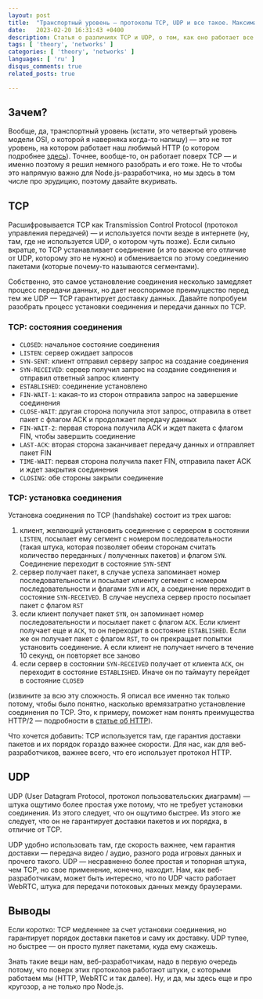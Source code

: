 ```yaml
---
layout: post
title:  "Транспортный уровень — протоколы TCP, UDP и все такое. Максимально просто (я старался)"
date:   2023-02-20 16:31:43 +0400
description: Статья о различиях TCP и UDP, о том, как оно работает все и о том, почему нам это нужно
tags: [ 'theory', 'networks' ]
categories: [ 'theory', 'networks' ]
languages: [ 'ru' ]
disqus_comments: true
related_posts: true

---
```


## Зачем?

Вообще, да, транспортный уровень (кстати, это четвертый уровень модели OSI, о которой я наверняка когда-то напишу) — это не тот уровень, на котором работает наш любимый HTTP (о котором подробнее [здесь](https://sptm.dev/2023/http-in-details/)). Точнее, вообще-то, он работает поверх TCP — и именно поэтому я решил немного разобрать и его тоже. Не то чтобы это напрямую важно для Node.js-разработчика, но мы здесь в том числе про эрудицию, поэтому давайте вкуривать.

## TCP

Расшифровывается TCP как Transmission Control Protocol (протокол управления передачей) — и используется почти везде в интернете (ну, там, где не используется UDP, о котором чуть позже). Если сильно вкратце, то TCP устанавливает соединение (и это важное его отличие от UDP, которому это не нужно) и обменивается по этому соединению пакетами (которые почему-то называются сегментами).

Собственно, это самое установление соединения несколько замедляет процесс передачи данных, но дает неоспоримое преимущество перед тем же UDP — TCP гарантирует доставку данных. Давайте попробуем разобрать процесс установки соединения и передачи данных по TCP.

### TCP: состояния соединения

- `CLOSED`: начальное состояние соединения
- `LISTEN`: сервер ожидает запросов
- `SYN-SENT`: клиент отправил серверу запрос на создание соединения
- `SYN-RECEIVED`: сервер получил запрос на создание соединения и отправил ответный запрос клиенту
- `ESTABLISHED`: соединение установлено
- `FIN-WAIT-1`: какая-то из сторон отправила запрос на завершение соединения
- `CLOSE-WAIT`: другая сторона получила этот запрос, отправила в ответ пакет с флагом ACK и продолжает передачу данных
- `FIN-WAIT-2`: первая сторона получила ACK и ждет пакета с флагом FIN, чтобы завершить соединение
- `LAST-ACK`: вторая сторона заканчивает передачу данных и отправляет пакет FIN
- `TIME-WAIT`: первая сторона получила пакет FIN, отправила пакет ACK и ждет закрытия соединения
- `CLOSING`: обе стороны закрыли соединение

### TCP: установка соединения

Установка соединения по TCP (handshake) состоит из трех шагов:

1. клиент, желающий установить соединение с сервером в состоянии `LISTEN`, посылает ему сегмент с номером последовательности (такая штука, которая позволяет обеим сторонам считать количество переданных / полученных пакетов) и флагом `SYN`. Соединение переходит в состояние `SYN-SENT`
2. сервер получает пакет, в случае успеха запоминает номер последовательности и посылает клиенту сегмент с номером последовательности и флагами `SYN` и `ACK`, а соединение переходит в состояние `SYN-RECEIVED`. В случае неуспеха сервер просто посылает пакет с флагом `RST`
3. если клиент получает пакет `SYN`, он запоминает номер последовательности и посылает пакет с флагом `ACK`. Если клиент получает еще и `ACK`, то он переходит в состояние `ESTABLISHED`. Если же он получает пакет с флагом `RST`, то он прекращает попытки установить соединение. А если клиент не получает ничего в течение 10 секунд, он повторяет все заново
4. если сервер в состоянии `SYN-RECEIVED` получает от клиента `ACK`, он переходит в состояние `ESTABLISHED`. Иначе он по таймауту перейдет в состояние `CLOSED`

(извините за всю эту сложность. Я описал все именно так только потому, чтобы было понятно, насколько времязатратно установление соединения по TCP. Это, к примеру, поможет нам понять преимущества HTTP/2 — подробности в [статье об HTTP](https://sptm.dev/2023/http-in-details/)).

Что хочется добавить: TCP используется там, где гарантия доставки пакетов и их порядок гораздо важнее скорости. Для нас, как для веб-разработчиков, важнее всего, что его использует протокол HTTP.

## UDP

UDP (User Datagram Protocol, протокол пользовательских диаграмм) — штука ощутимо более простая уже потому, что не требует установки соединения. Из этого следует, что он ощутимо быстрее. Из этого же следует, что он не гарантирует доставки пакетов и их порядка, в отличие от TCP.

UDP удобно использовать там, где скорость важнее, чем гарантия доставки — передача видео / аудио, разного рода игровых данных и прочего такого. UDP — несравненно более простая и топорная штука, чем TCP, но свое применение, конечно, находит. Нам, как веб-разработчикам, может быть интересно, что по UDP часто работает WebRTC, штука для передачи потоковых данных между браузерами.

## Выводы

Если коротко: TCP медленнее за счет установки соединения, но гарантирует порядок доставки пакетов и саму их доставку. UDP тупее, но быстрее — он просто пуляет пакетами, куда ему скажешь.

Знать такие вещи нам, веб-разработчикам, надо в первую очередь потому, что поверх этих протоколов работают штуки, с которыми работаем мы (HTTP, WebRTC и так далее). Ну, и да, мы здесь еще и про кругозор, а не только про Node.js.
